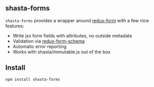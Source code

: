 ## shasta-forms

`shasta-forms` provides a wrapper around [redux-form](https://github.com/erikras/redux-form) with a few nice features:
- Write jsx form fields with attributes, no outside metadata
- Validation via [redux-form-schema](https://github.com/Lighthouse-io/redux-form-schema)
- Automatic error reporting
- Works with shasta/immutable.js out of the box

## Install

`npm install shasta-forms`
